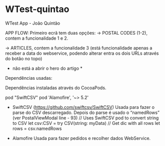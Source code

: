# WTest-quintao

WTest App - João Quintão

APP FLOW:
Primeiro ecrã tem duas opções:
-> POSTAL CODES (1-2), contem a funcionalidade 1 e 2.

-> ARTICLES, contem a funcionalidade 3 (está funcionalidade apenas a receber a data do webservice, podendo alterar entra os dois URLs através do botão no topo)
* não está a abrir o hero do artigo *

Dependências usadas:

Dependências instaladas através do CocoaPods.

pod "SwiftCSV"
pod 'Alamofire', '~> 5.2'


- SwiftCSV (https://github.com/swiftcsv/SwiftCSV)
Usada para fazer o parse do CSV descarregado. Depois do parse é usado o “namedRows” (ver PostalViewModal line - 93)
	// Uses SwiftCSV pod to convert string to CSV
        let csv:CSV = try CSV(string: myData)
        // Get dic with all rows
        let rows = csv.namedRows

- Alamofire
Usada para fazer pedidos e recolher dados WebService.
